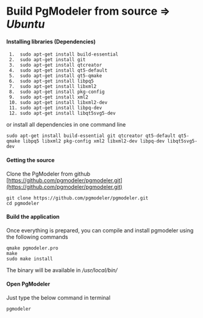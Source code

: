 # Build PgModeler from source => *Ubuntu*

#### Installing libraries (Dependencies)

```
 1.  sudo apt-get install build-essential
 2.  sudo apt-get install git
 3.  sudo apt-get install qtcreator
 4.  sudo apt-get install qt5-default 
 5.  sudo apt-get install qt5-qmake
 6.  sudo apt-get install libpq5
 7.  sudo apt-get install libxml2
 8.  sudo apt-get install pkg-config
 9.  sudo apt-get install xml2
 10. sudo apt-get install libxml2-dev
 11. sudo apt-get install libpq-dev
 12. sudo apt-get install libqt5svg5-dev
```

or install all dependencies in one command line

```
sudo apt-get install build-essential git qtcreator qt5-default qt5-qmake libpq5 libxml2 pkg-config xml2 libxml2-dev libpq-dev libqt5svg5-dev
```

#### Getting the source

Clone the PgModeler from github [https://github.com/pgmodeler/pgmodeler.git](https://github.com/pgmodeler/pgmodeler.git)

```
git clone https://github.com/pgmodeler/pgmodeler.git
cd pgmodeler
```


#### Build the application

Once everything is prepared, you can compile and install pgmodeler using the following commands

```
qmake pgmodeler.pro
make
sudo make install
```

The binary will be available in */usr/local/bin/*

#### Open PgModeler
Just type the below command in terminal

```
pgmodeler
```
